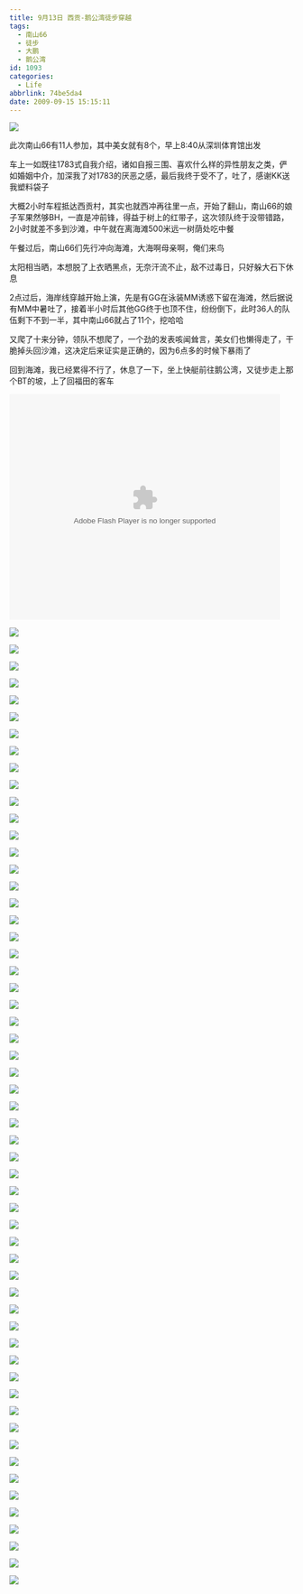 ```yaml
---
title: 9月13日 西贡-鹅公湾徒步穿越
tags:
  - 南山66
  - 徒步
  - 大鹏
  - 鹅公湾
id: 1093
categories:
  - Life
abbrlink: 74be5da4
date: 2009-09-15 15:15:11
---
```

![](/images/2009/09/15_20090915_11552.jpg)

此次南山66有11人参加，其中美女就有8个，早上8:40从深圳体育馆出发

车上一如既往1783式自我介绍，诸如自报三围、喜欢什么样的异性朋友之类，俨如婚姻中介，加深我了对1783的厌恶之感，最后我终于受不了，吐了，感谢KK送我塑料袋子

大概2小时车程抵达西贡村，其实也就西冲再往里一点，开始了翻山，南山66的娘子军果然够BH，一直是冲前锋，得益于树上的红带子，这次领队终于没带错路，2小时就差不多到沙滩，中午就在离海滩500米远一树荫处吃中餐

午餐过后，南山66们先行冲向海滩，大海啊母亲啊，俺们来鸟

太阳相当晒，本想脱了上衣晒黑点，无奈汗流不止，敌不过毒日，只好躲大石下休息
<!--more-->
2点过后，海岸线穿越开始上演，先是有GG在泳装MM诱惑下留在海滩，然后据说有MM中暑吐了，接着半小时后其他GG终于也顶不住，纷纷倒下，此时36人的队伍剩下不到一半，其中南山66就占了11个，挖哈哈

又爬了十来分钟，领队不想爬了，一个劲的发表咳闻耸言，美女们也懒得走了，干脆掉头回沙滩，这决定后来证实是正确的，因为6点多的时候下暴雨了

回到海滩，我已经累得不行了，休息了一下，坐上快艇前往鹅公湾，又徒步走上那个BT的坡，上了回福田的客车

<embed src='http://player.youku.com/player.php/sid/XMTE5MTM1OTI4/v.swf' allowFullScreen='true' quality='high' width='480' height='400' align='middle' allowScriptAccess='always' type='application/x-shockwave-flash'></embed>

![](/images/2009/09/15_20090915_11553.jpg)

![](/images/2009/09/15_20090915_11554.jpg)

![](/images/2009/09/15_20090915_11555.jpg)

![](/images/2009/09/15_20090915_11556.jpg)

![](/images/2009/09/15_20090915_11557.jpg)

![](/images/2009/09/15_20090915_11558.jpg)

![](/images/2009/09/15_20090915_11559.jpg)

![](/images/2009/09/15_20090915_11560.jpg)

![](/images/2009/09/15_20090915_11561.jpg)

![](/images/2009/09/15_20090915_11562.jpg)

![](/images/2009/09/15_20090915_11563.jpg)

![](/images/2009/09/15_20090915_11564.jpg)

![](/images/2009/09/15_20090915_11565.jpg)

![](/images/2009/09/15_20090915_11566.jpg)

![](/images/2009/09/15_20090915_11567.jpg)

![](/images/2009/09/15_20090915_11568.jpg)

![](/images/2009/09/15_20090915_11569.jpg)

![](/images/2009/09/15_20090915_11570.jpg)

![](/images/2009/09/15_20090915_11571.jpg)

![](/images/2009/09/15_20090915_11572.jpg)

![](/images/2009/09/15_20090915_11573.jpg)

![](/images/2009/09/15_20090915_11574.jpg)

![](/images/2009/09/15_20090915_11575.jpg)

![](/images/2009/09/15_20090915_11576.jpg)

![](/images/2009/09/15_20090915_11577.jpg)

![](/images/2009/09/15_20090915_11578.jpg)

![](/images/2009/09/15_20090915_11579.jpg)

![](/images/2009/09/15_20090915_11580.jpg)

![](/images/2009/09/15_20090915_11581.jpg)

![](/images/2009/09/15_20090915_11582.jpg)


![](/images/2009/09/15_20090915_11584.jpg)

![](/images/2009/09/15_20090915_11585.jpg)

![](/images/2009/09/15_20090915_11586.jpg)

![](/images/2009/09/15_20090915_11587.jpg)

![](/images/2009/09/15_20090915_11588.jpg)

![](/images/2009/09/15_20090915_11589.jpg)

![](/images/2009/09/15_20090915_11590.jpg)

![](/images/2009/09/15_20090915_11591.jpg)

![](/images/2009/09/15_20090915_11592.jpg)

![](/images/2009/09/15_20090915_11593.jpg)

![](/images/2009/09/15_20090915_11594.jpg)

![](/images/2009/09/15_20090915_11595.jpg)

![](/images/2009/09/15_20090915_11596.jpg)

![](/images/2009/09/15_20090915_11597.jpg)

![](/images/2009/09/15_20090915_11598.jpg)

![](/images/2009/09/15_20090915_11599.jpg)

![](/images/2009/09/15_20090915_11600.jpg)

![](/images/2009/09/15_20090915_11601.jpg)

![](/images/2009/09/15_20090915_11602.jpg)

![](/images/2009/09/15_20090915_11603.jpg)

![](/images/2009/09/15_20090915_11604.jpg)

![](/images/2009/09/15_20090915_11605.jpg)

![](/images/2009/09/15_20090915_11606.jpg)

![](/images/2009/09/15_20090915_11607.jpg)

![](/images/2009/09/15_20090915_11608.jpg)

![](/images/2009/09/15_20090915_11609.jpg)

![](/images/2009/09/15_20090915_11610.jpg)